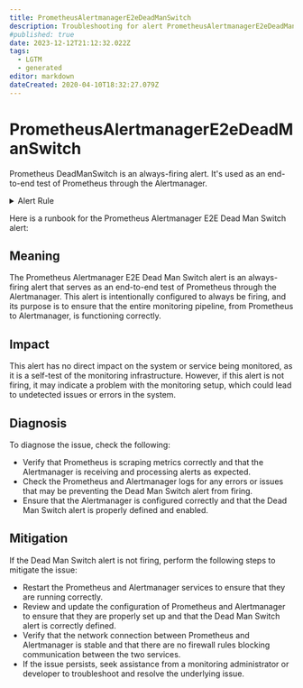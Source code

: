 ```yaml
---
title: PrometheusAlertmanagerE2eDeadManSwitch
description: Troubleshooting for alert PrometheusAlertmanagerE2eDeadManSwitch
#published: true
date: 2023-12-12T21:12:32.022Z
tags: 
  - LGTM
  - generated
editor: markdown
dateCreated: 2020-04-10T18:32:27.079Z
---
```


# PrometheusAlertmanagerE2eDeadManSwitch

Prometheus DeadManSwitch is an always-firing alert. It's used as an end-to-end test of Prometheus through the Alertmanager.

<details>
  <summary>Alert Rule</summary>

{{% rule "prometheus-self-monitoring/prometheus-self-monitoring-internal.yml" "PrometheusAlertmanagerE2eDeadManSwitch" %}}

{{% comment %}}

```yaml
alert: PrometheusAlertmanagerE2eDeadManSwitch
expr: vector(1)
for: 0m
labels:
    severity: critical
annotations:
    summary: Prometheus AlertManager E2E dead man switch (instance {{ $labels.instance }})
    description: |-
        Prometheus DeadManSwitch is an always-firing alert. It's used as an end-to-end test of Prometheus through the Alertmanager.
          VALUE = {{ $value }}
          LABELS = {{ $labels }}
    runbook: https://github.com/srerun/prometheus-alerts/blob/main/content/runbooks/prometheus-self-monitoring-internal/PrometheusAlertmanagerE2eDeadManSwitch.md

```

{{% /comment %}}

</details>


Here is a runbook for the Prometheus Alertmanager E2E Dead Man Switch alert:

## Meaning

The Prometheus Alertmanager E2E Dead Man Switch alert is an always-firing alert that serves as an end-to-end test of Prometheus through the Alertmanager. This alert is intentionally configured to always be firing, and its purpose is to ensure that the entire monitoring pipeline, from Prometheus to Alertmanager, is functioning correctly.

## Impact

This alert has no direct impact on the system or service being monitored, as it is a self-test of the monitoring infrastructure. However, if this alert is not firing, it may indicate a problem with the monitoring setup, which could lead to undetected issues or errors in the system.

## Diagnosis

To diagnose the issue, check the following:

* Verify that Prometheus is scraping metrics correctly and that the Alertmanager is receiving and processing alerts as expected.
* Check the Prometheus and Alertmanager logs for any errors or issues that may be preventing the Dead Man Switch alert from firing.
* Ensure that the Alertmanager is configured correctly and that the Dead Man Switch alert is properly defined and enabled.

## Mitigation

If the Dead Man Switch alert is not firing, perform the following steps to mitigate the issue:

* Restart the Prometheus and Alertmanager services to ensure that they are running correctly.
* Review and update the configuration of Prometheus and Alertmanager to ensure that they are properly set up and that the Dead Man Switch alert is correctly defined.
* Verify that the network connection between Prometheus and Alertmanager is stable and that there are no firewall rules blocking communication between the two services.
* If the issue persists, seek assistance from a monitoring administrator or developer to troubleshoot and resolve the underlying issue.